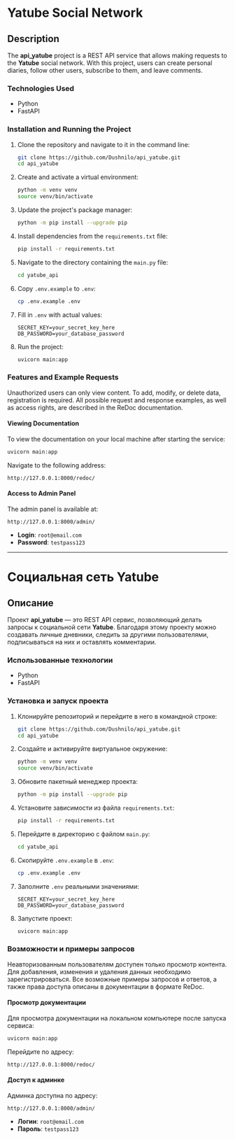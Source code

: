 # Yatube Social Network

## Description
The **api_yatube** project is a REST API service that allows making requests to the **Yatube** social network. With this project, users can create personal diaries, follow other users, subscribe to them, and leave comments.

### Technologies Used
- Python
- FastAPI

### Installation and Running the Project

1. Clone the repository and navigate to it in the command line:

   ```bash
   git clone https://github.com/Dushnilo/api_yatube.git
   cd api_yatube
   ```

2. Create and activate a virtual environment:

   ```bash
   python -m venv venv
   source venv/bin/activate
   ```

3. Update the project's package manager:

   ```bash
   python -m pip install --upgrade pip
   ```

4. Install dependencies from the `requirements.txt` file:

    ```bash
    pip install -r requirements.txt
    ```

5. Navigate to the directory containing the `main.py` file:

   ```bash
   cd yatube_api
   ```

6. Copy `.env.example` to `.env`:

   ```bash
   cp .env.example .env
   ```

7. Fill in `.env` with actual values:

   ```env
   SECRET_KEY=your_secret_key_here
   DB_PASSWORD=your_database_password
   ```

8. Run the project:

   ```bash
   uvicorn main:app
   ```

### Features and Example Requests
Unauthorized users can only view content. To add, modify, or delete data, registration is required. All possible request and response examples, as well as access rights, are described in the ReDoc documentation.

#### Viewing Documentation
To view the documentation on your local machine after starting the service:

```bash
uvicorn main:app
```

Navigate to the following address:

```
http://127.0.0.1:8000/redoc/
```

#### Access to Admin Panel
The admin panel is available at:

```
http://127.0.0.1:8000/admin/
```

- **Login**: `root@email.com`
- **Password**: `testpass123`



---



# Социальная сеть Yatube

## Описание
Проект **api_yatube** — это REST API сервис, позволяющий делать запросы к социальной сети **Yatube**. Благодаря этому проекту можно создавать личные дневники, следить за другими пользователями, подписываться на них и оставлять комментарии.

### Использованные технологии
- Python
- FastAPI

### Установка и запуск проекта

1. Клонируйте репозиторий и перейдите в него в командной строке:

   ```bash
   git clone https://github.com/Dushnilo/api_yatube.git
   cd api_yatube
   ```

2. Создайте и активируйте виртуальное окружение:

   ```bash
   python -m venv venv
   source venv/bin/activate
   ```

3. Обновите пакетный менеджер проекта:

   ```bash
   python -m pip install --upgrade pip
   ```

4. Установите зависимости из файла `requirements.txt`:

    ```bash
    pip install -r requirements.txt
    ```

5. Перейдите в директорию с файлом `main.py`:

   ```bash
   cd yatube_api
   ```

6. Скопируйте `.env.example` в `.env`:

   ```bash
   cp .env.example .env
   ```

7. Заполните `.env` реальными значениями:

   ```env
   SECRET_KEY=your_secret_key_here
   DB_PASSWORD=your_database_password
   ```

8. Запустите проект:

   ```bash
   uvicorn main:app
   ```

### Возможности и примеры запросов
Неавторизованным пользователям доступен только просмотр контента. Для добавления, изменения и удаления данных необходимо зарегистрироваться. Все возможные примеры запросов и ответов, а также права доступа описаны в документации в формате ReDoc.

#### Просмотр документации
Для просмотра документации на локальном компьютере после запуска сервиса:

```bash
uvicorn main:app
```

Перейдите по адресу:

```
http://127.0.0.1:8000/redoc/
```

#### Доступ к админке
Админка доступна по адресу:

```
http://127.0.0.1:8000/admin/
```

- **Логин**: `root@email.com`
- **Пароль**: `testpass123`

